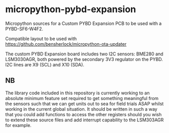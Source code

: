 # micropython-pybd-expansion
Micropython sources for a Custom PYBD Expansion PCB to be used with a PYBD-SF6-W4F2.

Compatible layout to be used with https://github.com/bensherlock/micropython-ota-updater

The custom PYBD Expansion board includes two I2C sensors: BME280 and LSM3030AGR, both powered by the secondary 3V3 regulator on the PYBD. I2C lines are X9 (SCL) and X10 (SDA). 

## NB
The library code included in this repository is currently working to an absolute minimum feature set required to get something meaningful from the sensors such that we can get units out to sea for field trials ASAP whilst working in the current global situation. It should be written in such a way that you could add functions to access the other registers should you wish to extend these source files and add interrupt capability to the LSM303AGR for example. 
